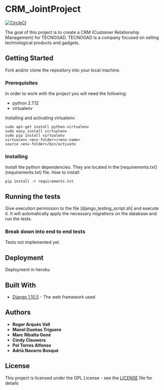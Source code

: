 # CRM_JointProject

[![CircleCI](https://circleci.com/gh/rarques/CRM_JointProject.svg?style=shield&circle-token=:circle-token)](https://circleci.com/gh/rarques/CRM_JointProject)

The goal of this project is to create a CRM (Customer Relationship Management) for TECNOGAD.
TECNOGAD is a company focused on selling technological products and gadgets.

## Getting Started

Fork and/or clone the repository into your local machine.

### Prerequisites

In order to work with the project you will need the following:

* python 2.7.12
* virtualenv

Installing and activating virtualenv:

```
sudo apt-get install python-virtualenv
sudo easy_install virtualenv
sudo pip install virtualenv
virtualenv <env-folder>/<env-name>
source <env-folder>/bin/activate
```

### Installing

Install the python dependencies. They are located in the [requirements.txt] (requirements.txt) file.
How to install:

```
pip install -r requirements.txt
```

## Running the tests

Give execution permission to the file [django_testing_script.sh] and execute it.
It will automatically apply the necessary migrations on the database and run the tests.

### Break down into end to end tests

Tests not implemented yet.

## Deployment

Deployment in heroku

## Built With

* [Django 1.10.5](https://www.djangoproject.com) - The web framework used

## Authors

* **Roger Arqués Vall**
* **Manel Dueñas Triguero**
* **Marc Ribalta Gené**
* **Cindy Clauwers**
* **Pol Torres Alfonso**
* **Adrià Navarro Bosqué**

## License

This project is licensed under the GPL License - see the [LICENSE](LICENSE) file for details
